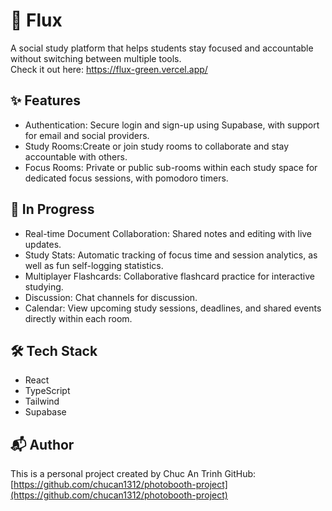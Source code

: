 # 📖 Flux

A social study platform that helps students stay focused and accountable without switching between multiple tools. <br>
Check it out here: https://flux-green.vercel.app/ 

## ✨ Features

- Authentication: Secure login and sign-up using Supabase, with support for email and social providers.
- Study Rooms:Create or join study rooms to collaborate and stay accountable with others.
- Focus Rooms: Private or public sub-rooms within each study space for dedicated focus sessions, with pomodoro timers.

## 🚧 In Progress

- Real-time Document Collaboration: Shared notes and editing with live updates.
- Study Stats: Automatic tracking of focus time and session analytics, as well as fun self-logging statistics.
- Multiplayer Flashcards: Collaborative flashcard practice for interactive studying.
- Discussion: Chat channels for discussion. 
- Calendar: View upcoming study sessions, deadlines, and shared events directly within each room. 

## 🛠️ Tech Stack

- React
- TypeScript
- Tailwind
- Supabase

## 📬 Author

This is a personal project created by Chuc An Trinh
GitHub: [https://github.com/chucan1312/photobooth-project](https://github.com/chucan1312/photobooth-project)
